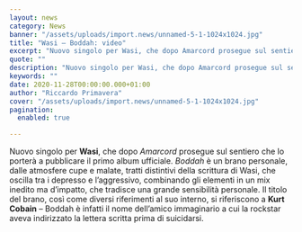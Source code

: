 ```yaml
---
layout: news
category: News
banner: "/assets/uploads/import.news/unnamed-5-1-1024x1024.jpg"
title: "Wasi – Boddah: video"
excerpt: "Nuovo singolo per Wasi, che dopo Amarcord prosegue sul sentiero che lo porterà a pubblicare il primo album ufficiale. Boddah è un brano personale, dalle atmosfere cupe e malate, tratti distintivi della scrittura di Wasi, che oscilla tra i depresso e l’aggressivo, combinando gli elementi in un mix inedito ma d’impatto, che tradisce una grande [&hellip"
quote: ""
description: "Nuovo singolo per Wasi, che dopo Amarcord prosegue sul sentiero che lo porterà a pubblicare il primo album ufficiale. Boddah è un brano personale, dalle atmosfere cupe e malate, tratti distintivi della scrittura di Wasi, che oscilla tra i depresso e l’aggressivo, combinando gli elementi in un mix inedito ma d’impatto, che tradisce una grande [&hellip"
keywords: ""
date: 2020-11-28T00:00:00.000+01:00
author: "Riccardo Primavera"
cover: "/assets/uploads/import.news/unnamed-5-1-1024x1024.jpg"
pagination:
  enabled: true

---
```


Nuovo singolo per **Wasi**, che dopo _Amarcord_ prosegue sul sentiero che lo porterà a pubblicare il primo album ufficiale. _Boddah_ è un brano personale, dalle atmosfere cupe e malate, tratti distintivi della scrittura di Wasi, che oscilla tra i depresso e l’aggressivo, combinando gli elementi in un mix inedito ma d’impatto, che tradisce una grande sensibilità personale. Il titolo del brano, così come diversi riferimenti al suo interno, si riferiscono a **Kurt Cobain** – Boddah è infatti il nome dell’amico immaginario a cui la rockstar aveva indirizzato la lettera scritta prima di suicidarsi.